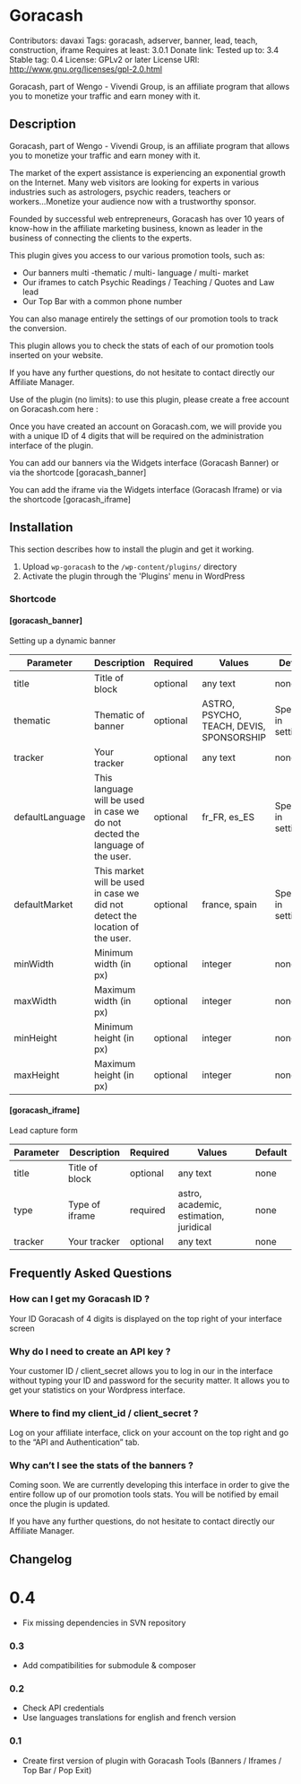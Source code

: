 # Goracash

Contributors: davaxi
Tags: goracash, adserver, banner, lead, teach, construction, iframe
Requires at least: 3.0.1
Donate link:
Tested up to: 3.4
Stable tag: 0.4
License: GPLv2 or later
License URI: http://www.gnu.org/licenses/gpl-2.0.html

Goracash, part of Wengo - Vivendi Group, is an affiliate program that allows you to monetize your traffic and earn money with it.

## Description

Goracash, part of Wengo - Vivendi Group, is an affiliate program that allows you to monetize your traffic and earn money with it.

The market of the expert assistance is experiencing an exponential growth on the Internet. Many web visitors are looking for experts in various industries such as astrologers, psychic readers, teachers or workers...Monetize your audience now with a trustworthy sponsor.

Founded by successful web entrepreneurs, Goracash has over 10 years of know-how in the affiliate marketing business, known as leader in the business of connecting the clients to the experts.

This plugin gives you access to our various promotion tools, such as:
-	Our banners multi -thematic / multi- language / multi- market
-	Our iframes to catch Psychic Readings / Teaching / Quotes and Law lead
-	Our Top Bar with a common phone number

You can also manage entirely the settings of our promotion tools to track the conversion.

This plugin allows you to check the stats of each of our promotion tools inserted on your website.

If you have any further questions, do not hesitate to contact directly our Affiliate Manager.

Use of the plugin (no limits): to use this plugin, please create a free account on Goracash.com here :

Once you have created an account on Goracash.com, we will provide you with a unique ID of 4 digits that will be required on the administration interface of the plugin.

You can add our banners via the Widgets interface (Goracash Banner) or via the shortcode [goracash_banner]

You can add the iframe via the Widgets interface (Goracash Iframe) or via the shortcode [goracash_iframe]

## Installation

This section describes how to install the plugin and get it working.

1. Upload `wp-goracash` to the `/wp-content/plugins/` directory
2. Activate the plugin through the 'Plugins' menu in WordPress

### Shortcode

#### [goracash_banner]

Setting up a dynamic banner

| Parameter       | Description                                                                   | Required | Values                                   | Default               |
| --------------- | ----------------------------------------------------------------------------- | -------- | ---------------------------------------- | --------------------- | 
| title           | Title of block                                                                | optional | any text                                 | none                  |
| thematic        | Thematic of banner                                                            | optional | ASTRO, PSYCHO, TEACH, DEVIS, SPONSORSHIP | Specified in settings |
| tracker         | Your tracker                                                                  | optional | any text                                 | none                  |
| defaultLanguage | This language will be used in case we do not dected the language of the user. | optional | fr_FR, es_ES                             | Specified in settings |
| defaultMarket   | This market will be used in case we did not detect the location of the user.  | optional | france, spain                            | Specified in settings |
| minWidth        | Minimum width (in px)                                                         | optional | integer                                  | none                  |
| maxWidth        | Maximum width (in px)                                                         | optional | integer                                  | none                  |
| minHeight       | Minimum height (in px)                                                        | optional | integer                                  | none                  |
| maxHeight       | Maximum height (in px)                                                        | optional | integer                                  | none                  |

#### [goracash_iframe]

Lead capture form

| Parameter | Description    | Required | Values                                 | Default |
| --------- | -------------- | -------- | -------------------------------------- | ------- | 
| title     | Title of block | optional | any text                               | none    |
| type      | Type of iframe | required | astro, academic, estimation, juridical | none    |
| tracker   | Your tracker   | optional | any text                               | none    |

## Frequently Asked Questions

### How can I get my Goracash ID ?

Your ID Goracash of 4 digits is displayed on the top right of your interface screen

### Why do I need to create an API key ?

Your customer ID / client_secret allows you to log in our in the interface without typing your ID and password for the security matter. It allows you to get your statistics on your Wordpress interface.

### Where to find my client_id / client_secret ?

Log on your affiliate interface, click on your account on the top right and go to the “API and Authentication” tab.

### Why can’t I see the stats of the banners ?

Coming soon. We are currently developing this interface in order to give the entire follow up of our promotion tools stats. You will be notified by email once the plugin is updated.

If you have any further questions, do not hesitate to contact directly our Affiliate Manager.

## Changelog

# 0.4
* Fix missing dependencies in SVN repository

### 0.3
* Add compatibilities for submodule & composer

### 0.2

* Check API credentials
* Use languages translations for english and french version


### 0.1

* Create first version of plugin with Goracash Tools (Banners / Iframes / Top Bar / Pop Exit)
